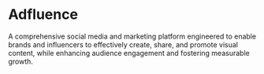 # Adfluence
A comprehensive social media and marketing platform engineered to enable brands and influencers to effectively create, share, and promote visual content, while enhancing audience engagement and fostering measurable growth.
